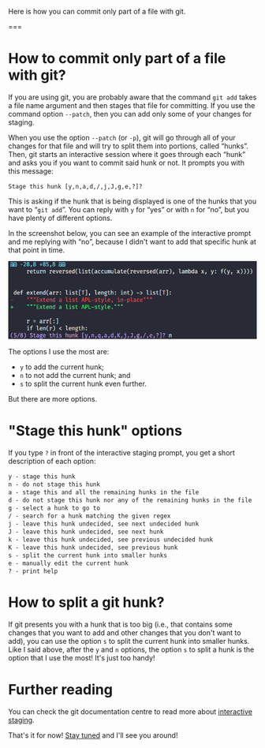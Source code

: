 Here is how you can commit only part of a file with git.

===


# How to commit only part of a file with git?

If you are using git, you are probably aware that the command `git add` takes a file name argument and then stages that file for committing.
If you use the command option `--patch`, then you can add only some of your changes for staging.

When you use the option `--patch` (or `-p`), git will go through all of your changes for that file and will try to split them into portions, called “hunks”.
Then, git starts an interactive session where it goes through each “hunk” and asks you if you want to commit said hunk or not.
It prompts you with this message:

```text
Stage this hunk [y,n,a,d,/,j,J,g,e,?]?
```

This is asking if the hunk that is being displayed is one of the hunks that you want to “`git add`”.
You can reply with `y` for “yes” or with `n` for “no”, but you have plenty of different options.

In the screenshot below, you can see an example of the interactive prompt and me replying with “no”,
because I didn't want to add that specific hunk at that point in time.

!["Screenshot of a terminal where it shows a small git diff in the terminal, with a basic code change, and then the interactive question from `git add -p` asking if I want to stage the current hunk. In front of the interactive question there is a single character 'n', that I typed, because I didn't want to add that hunk."](_example-hunk.webp "Screenshot of the interactive prompt for `git add -p`.")

The options I use the most are:

 - `y` to add the current hunk;
 - `n` to not add the current hunk; and
 - `s` to split the current hunk even further.

But there are more options.


# "Stage this hunk" options

If you type `?` in front of the interactive staging prompt, you get a short description of each option:

```text
y - stage this hunk
n - do not stage this hunk
a - stage this and all the remaining hunks in the file
d - do not stage this hunk nor any of the remaining hunks in the file
g - select a hunk to go to
/ - search for a hunk matching the given regex
j - leave this hunk undecided, see next undecided hunk
J - leave this hunk undecided, see next hunk
k - leave this hunk undecided, see previous undecided hunk
K - leave this hunk undecided, see previous hunk
s - split the current hunk into smaller hunks
e - manually edit the current hunk
? - print help
```


# How to split a git hunk?

If git presents you with a hunk that is too big (i.e., that contains some changes that you want to add and other changes that you don't want to add), you can use the option `s` to split the current hunk into smaller hunks.
Like I said above, after the `y` and `n` options, the option `s` to split a hunk is the option that I use the most!
It's just too handy!


# Further reading

You can check the git documentation centre to read more about [interactive staging][git-interactive-staging].

[git-interactive-staging]: https://git-scm.com/book/en/v2/Git-Tools-Interactive-Staging

That's it for now! [Stay tuned][subscribe] and I'll see you around!

[subscribe]: /subscribe
